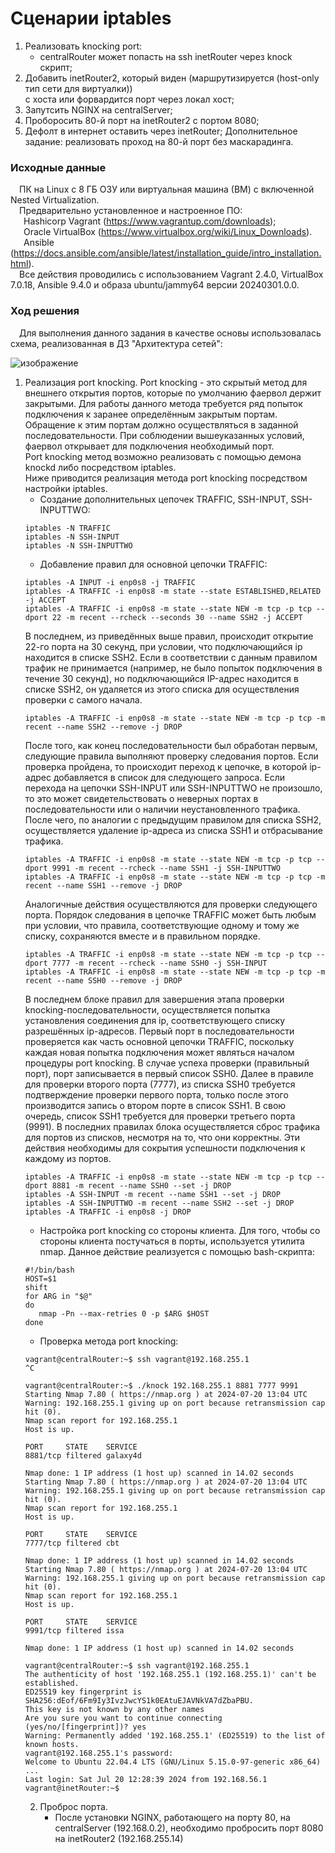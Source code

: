 # Сценарии iptables
1. Реализовать knocking port:
   - centralRouter может попасть на ssh inetRouter через knock скрипт;
2. Добавить inetRouter2, который виден (маршрутизируется (host-only тип сети для виртуалки))<br/>
   с хоста или форвардится порт через локал хост;
3. Запутсить NGINX на centralServer;
4. Проборосить 80-й порт на inetRouter2 c портом 8080;
5. Дефолт в интернет оставить через inetRouter;
   Дополнительное задание: реализовать проход на 80-й порт без маскарадинга.
### Исходные данные ###
&ensp;&ensp;ПК на Linux c 8 ГБ ОЗУ или виртуальная машина (ВМ) с включенной Nested Virtualization.<br/>
&ensp;&ensp;Предварительно установленное и настроенное ПО:<br/>
&ensp;&ensp;&ensp;Hashicorp Vagrant (https://www.vagrantup.com/downloads);<br/>
&ensp;&ensp;&ensp;Oracle VirtualBox (https://www.virtualbox.org/wiki/Linux_Downloads).<br/>
&ensp;&ensp;&ensp;Ansible (https://docs.ansible.com/ansible/latest/installation_guide/intro_installation.html).<br/>
&ensp;&ensp;Все действия проводились с использованием Vagrant 2.4.0, VirtualBox 7.0.18, Ansible 9.4.0 и образа ubuntu/jammy64 версии 20240301.0.0. <br/>
### Ход решения ###
&ensp;&ensp;Для выполнения данного задания в качестве основы использовалась схема, реализованная в ДЗ "Архитектура сетей":

![изображение](https://github.com/user-attachments/assets/8841be0a-1533-4fb0-b7a7-2a5626706452)

1. Реализация port knocking.
   Port knocking - это скрытый метод для внешнего открытия портов, которые по умолчанию фаервол держит закрытыми. Для работы данного метода требуется ряд попыток подключения к заранее определённым закрытым портам. Обращение к этим портам должно осуществляться в заданной последовательности. При соблюдении вышеуказанных условий, фаервол открывает для подключения необходимый порт.<br/>
   Port knocking метод возможно реализовать с помощью демона knockd либо посредством iptables.<br/>
   Ниже приводится реализация метода port knocking посредством настройки iptables.
   - Создание дополнительных цепочек TRAFFIC, SSH-INPUT, SSH-INPUTTWO:
   ```shell
   iptables -N TRAFFIC
   iptables -N SSH-INPUT
   iptables -N SSH-INPUTTWO
   ```
   - Добавление правил для основной цепочки TRAFFIC:
   ```shell
   iptables -A INPUT -i enp0s8 -j TRAFFIC
   iptables -A TRAFFIC -i enp0s8 -m state --state ESTABLISHED,RELATED -j ACCEPT
   iptables -A TRAFFIC -i enp0s8 -m state --state NEW -m tcp -p tcp --dport 22 -m recent --rcheck --seconds 30 --name SSH2 -j ACCEPT
   ```
   В последнем, из приведённых выше правил, происходит открытие 22-го порта на 30 секунд, при условии, что подключающийся ip находится в списке SSH2. Если в соответствии с данным правилом трафик не принимается (например, не было попыток подключения в течение 30 секунд), но подключающийся IP-адрес находится в списке SSH2, он удаляется из этого списка для осуществления проверки с самого начала.
   ```shell
   iptables -A TRAFFIC -i enp0s8 -m state --state NEW -m tcp -p tcp -m recent --name SSH2 --remove -j DROP
   ```
   После того, как конец последовательности был обработан первым, следующие правила выполняют проверку следования портов. Если проверка пройдена, то происходит переход к цепочке, в которой ip-адрес добавляется в список для следующего запроса. Если перехода на цепочки SSH-INPUT или SSH-INPUTTWO не произошло, то это может свидетельствовать о неверных портах в последовательности или о наличии неустановленного трафика. После чего, по аналогии с предыдущим правилом для списка SSH2, осуществляется удаление ip-адреса из списка SSH1 и отбрасывание трафика.
   ```shell
   iptables -A TRAFFIC -i enp0s8 -m state --state NEW -m tcp -p tcp --dport 9991 -m recent --rcheck --name SSH1 -j SSH-INPUTTWO
   iptables -A TRAFFIC -i enp0s8 -m state --state NEW -m tcp -p tcp -m recent --name SSH1 --remove -j DROP
   ```
   Аналогичные действия осуществляются для проверки следующего порта. Порядок следования в цепочке TRAFFIC может быть любым при условии, что правила, соответствующие одному и тому же списку, сохраняются вместе и в правильном порядке.
   ```shell
   iptables -A TRAFFIC -i enp0s8 -m state --state NEW -m tcp -p tcp --dport 7777 -m recent --rcheck --name SSH0 -j SSH-INPUT
   iptables -A TRAFFIC -i enp0s8 -m state --state NEW -m tcp -p tcp -m recent --name SSH0 --remove -j DROP
   ```
   В последнем блоке правил для завершения этапа проверки knocking-последовательности, осуществляется попытка установления соединения для ip, соответствующего списку разрешённых ip-адресов. Первый порт в последовательности проверяется как часть основной цепочки TRAFFIC, поскольку каждая новая попытка подключения может являться началом процедуры port knocking. В случае успеха проверки (правильный порт), порт записывается в первый список SSH0. Далее в правиле для проверки второго порта (7777), из списка SSH0 требуется подтверждение проверки первого порта, только после этого производится запись о втором порте в список SSH1. В свою очередь, список SSH1 требуется для проверки третьего порта (9991). В последних правилах блока осуществляется сброс трафика для портов из списков, несмотря на то, что они корректны. Эти действия необходимы для сокрытия успешности подключения к каждому из портов.
   ```shell
   iptables -A TRAFFIC -i enp0s8 -m state --state NEW -m tcp -p tcp --dport 8881 -m recent --name SSH0 --set -j DROP
   iptables -A SSH-INPUT -m recent --name SSH1 --set -j DROP
   iptables -A SSH-INPUTTWO -m recent --name SSH2 --set -j DROP
   iptables -A TRAFFIC -i enp0s8 -j DROP
   ```    
   - Настройка port knocking со стороны клиента. Для того, чтобы со стороны клиента постучаться в порты, используется утилита nmap. Данное действие реализуется с помощью bash-скрипта:
   ```shell
   #!/bin/bash
   HOST=$1
   shift
   for ARG in "$@"
   do
      nmap -Pn --max-retries 0 -p $ARG $HOST
   done
   ```
   - Проверка метода port knocking:
   ```shell
   vagrant@centralRouter:~$ ssh vagrant@192.168.255.1
   ^C
   
   vagrant@centralRouter:~$ ./knock 192.168.255.1 8881 7777 9991
   Starting Nmap 7.80 ( https://nmap.org ) at 2024-07-20 13:04 UTC
   Warning: 192.168.255.1 giving up on port because retransmission cap hit (0).
   Nmap scan report for 192.168.255.1
   Host is up.

   PORT     STATE    SERVICE
   8881/tcp filtered galaxy4d

   Nmap done: 1 IP address (1 host up) scanned in 14.02 seconds
   Starting Nmap 7.80 ( https://nmap.org ) at 2024-07-20 13:04 UTC
   Warning: 192.168.255.1 giving up on port because retransmission cap hit (0).
   Nmap scan report for 192.168.255.1
   Host is up.

   PORT     STATE    SERVICE
   7777/tcp filtered cbt

   Nmap done: 1 IP address (1 host up) scanned in 14.02 seconds
   Starting Nmap 7.80 ( https://nmap.org ) at 2024-07-20 13:04 UTC
   Warning: 192.168.255.1 giving up on port because retransmission cap hit (0).
   Nmap scan report for 192.168.255.1
   Host is up.

   PORT     STATE    SERVICE
   9991/tcp filtered issa

   Nmap done: 1 IP address (1 host up) scanned in 14.02 seconds
   
   vagrant@centralRouter:~$ ssh vagrant@192.168.255.1
   The authenticity of host '192.168.255.1 (192.168.255.1)' can't be established.
   ED25519 key fingerprint is SHA256:dEof/6Fm9Iy3IvzJwcYS1k0EAtuEJAVNkVA7dZbaPBU.
   This key is not known by any other names
   Are you sure you want to continue connecting (yes/no/[fingerprint])? yes
   Warning: Permanently added '192.168.255.1' (ED25519) to the list of known hosts.
   vagrant@192.168.255.1's password: 
   Welcome to Ubuntu 22.04.4 LTS (GNU/Linux 5.15.0-97-generic x86_64)
   ...
   Last login: Sat Jul 20 12:28:39 2024 from 192.168.56.1
   vagrant@inetRouter:~$
   ```
   2. Проброс порта.
      - После установки NGINX, работающего на порту 80, на centralServer (192.168.0.2), необходимо пробросить порт 8080 на inetRouter2 (192.168.255.14) 
   
   
   
    



